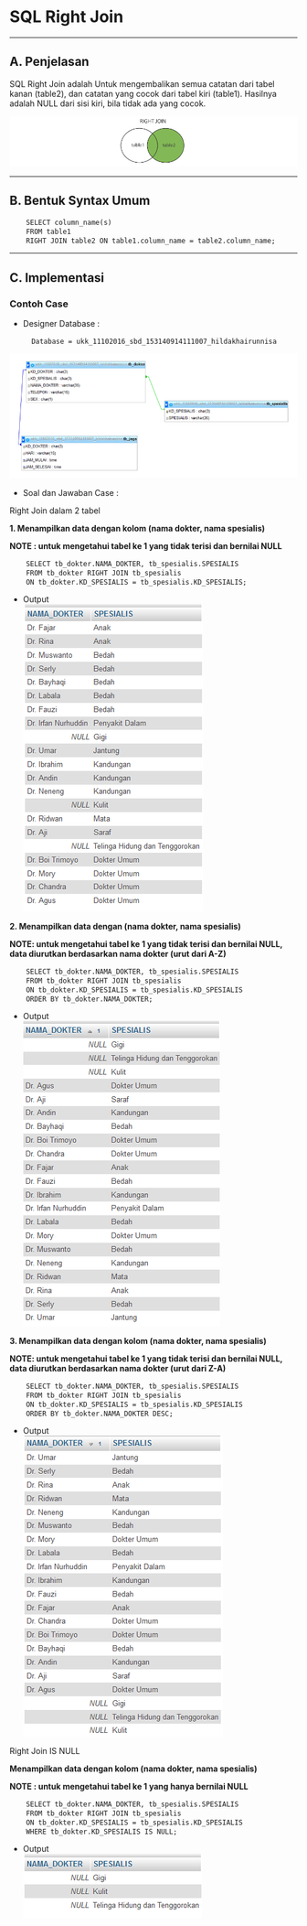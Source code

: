 # **SQL Right Join**
***

## **A. Penjelasan**
SQL Right Join adalah Untuk mengembalikan semua catatan dari tabel kanan (table2), dan catatan yang cocok dari tabel kiri (table1). Hasilnya adalah NULL dari sisi kiri, bila tidak ada yang cocok.

![Screenshot](img/img_rightJoin/a.png)
***

## **B. Bentuk Syntax Umum**

		SELECT column_name(s)
		FROM table1
		RIGHT JOIN table2 ON table1.column_name = table2.column_name; 
*** 

## **C. Implementasi**
### Contoh Case 
* Designer Database :

		Database = ukk_11102016_sbd_153140914111007_hildakhairunnisa
![Screenshot](img/img_rightJoin/a1.png) 

* Soal dan Jawaban Case :

Right Join dalam 2 tabel

**1. Menampilkan data dengan kolom (nama dokter, nama spesialis)**

**NOTE : untuk mengetahui tabel ke 1 yang tidak terisi dan bernilai NULL**

		SELECT tb_dokter.NAMA_DOKTER, tb_spesialis.SPESIALIS
		FROM tb_dokter RIGHT JOIN tb_spesialis 
		ON tb_dokter.KD_SPESIALIS = tb_spesialis.KD_SPESIALIS;

* Output                         
![Screenshot](img/img_rightJoin/a2.png)     

**2. Menampilkan data dengan (nama dokter, nama spesialis)**

**NOTE: untuk mengetahui tabel ke 1 yang tidak terisi dan bernilai NULL, data diurutkan berdasarkan nama dokter (urut dari A-Z)**

		SELECT tb_dokter.NAMA_DOKTER, tb_spesialis.SPESIALIS
		FROM tb_dokter RIGHT JOIN tb_spesialis 
		ON tb_dokter.KD_SPESIALIS = tb_spesialis.KD_SPESIALIS
		ORDER BY tb_dokter.NAMA_DOKTER;

* Output                         
![Screenshot](img/img_rightJoin/a3.png)  

**3. Menampilkan data dengan kolom (nama dokter, nama spesialis)** 

**NOTE: untuk mengetahui tabel ke 1 yang tidak terisi dan bernilai NULL, data diurutkan berdasarkan nama dokter (urut dari Z-A)**

		SELECT tb_dokter.NAMA_DOKTER, tb_spesialis.SPESIALIS
		FROM tb_dokter RIGHT JOIN tb_spesialis 
		ON tb_dokter.KD_SPESIALIS = tb_spesialis.KD_SPESIALIS
		ORDER BY tb_dokter.NAMA_DOKTER DESC;

* Output                         
![Screenshot](img/img_rightJoin/a4.png)  

Right Join IS NULL

**Menampilkan data dengan kolom (nama dokter, nama spesialis)**

**NOTE : untuk mengetahui tabel ke 1 yang hanya bernilai NULL**

		SELECT tb_dokter.NAMA_DOKTER, tb_spesialis.SPESIALIS
		FROM tb_dokter RIGHT JOIN tb_spesialis 
		ON tb_dokter.KD_SPESIALIS = tb_spesialis.KD_SPESIALIS
		WHERE tb_dokter.KD_SPESIALIS IS NULL;

* Output                         
![Screenshot](img/img_rightJoin/a5.png)  